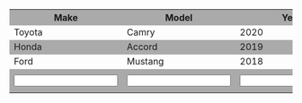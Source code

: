 
<style>
#inventory tr:hover {background-color: #ddd;}
#inventory tr:nth-child(odd){background-color: #aaa;}

</style>

<table id="inventory" class="center" style="width:100%">
  <tr>
    <th>Make</th>
    <th>Model</th>
    <th>Year</th>
    <th>Price</th>
    <th>Action</th>
  </tr>

  <tr>
    <td>Toyota</td>
    <td>Camry</td>
    <td>2020</td>
    <td>$25,000</td>
  </tr>
  <tr>
    <td>Honda</td>
    <td>Accord</td>
    <td>2019</td>
    <td>$22,000</td>
  </tr>
  <tr>
    <td>Ford</td>
    <td>Mustang</td>
    <td>2018</td>
    <td>$35,000</td>
  </tr>

  <tr>
    <td><input type="text" id="make"></td>
    <td><input type="text" id="model"></td>
    <td><input type="text" id="year"></td>
    <td><input type="text" id="price"></td>
    <td><button onclick="addCar()">Add Car</button></td>
    <td><button onclick="addCar()">Delete Car</button></td>
    <td><button onclick="addCar()">Edit Car</button></td>
  </tr>
</table>

<script>
function addCar() {
  var make = document.getElementById("make").value;
  var model = document.getElementById("model").value;
  var year = document.getElementById("year").value;
  var price = document.getElementById("price").value;
  
  var table = document.getElementsByTagName("table")[0];
  var newRow = table.insertRow();
  var makeCell = newRow.insertCell();
  var modelCell = newRow.insertCell();
  var yearCell = newRow.insertCell();
  var priceCell = newRow.insertCell();
  
  makeCell.innerHTML = make;
  modelCell.innerHTML = model;
  yearCell.innerHTML = year;
  priceCell.innerHTML = price;
}
</script>

<!-- https://learn.shayhowe.com/html-css/organizing-data-with-tables/ -->